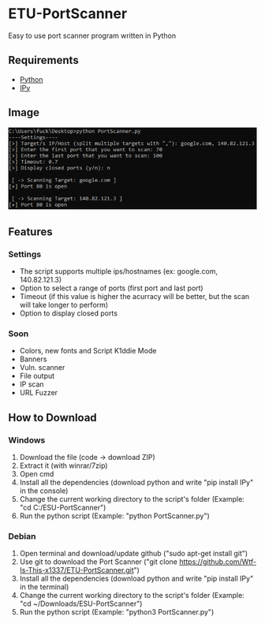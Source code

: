 # ETU-PortScanner
Easy to use port scanner program written in Python

## Requirements
- [Python](https://www.python.org/)
- [IPy](https://pypi.org/project/IPy/)

## Image
![alt text](https://github.com/Wtf-Is-This-x1337/ETU-PortScanner/blob/main/images/main.png?raw=true)

## Features
### Settings
- The script supports multiple ips/hostnames (ex: google.com, 140.82.121.3)
- Option to select a range of ports (first port and last port)
- Timeout (if this value is higher the acurracy will be better, but the scan will take longer to perform)
- Option to display closed ports
### Soon
- Colors, new fonts and Script K1ddie Mode
- Banners
- Vuln. scanner
- File output
- IP scan
- URL Fuzzer

## How to Download
### Windows
1. Download the file (code -> download ZIP)
2. Extract it (with winrar/7zip)
3. Open cmd
4. Install all the dependencies (download python and write "pip install IPy" in the console)
5. Change the current working directory to the script's folder (Example: "cd C:/ESU-PortScanner")
6. Run the python script (Example: "python PortScanner.py")
### Debian
1. Open terminal and download/update github ("sudo apt-get install git")
2. Use git to download the Port Scanner ("git clone https://github.com/Wtf-Is-This-x1337/ETU-PortScanner.git")
3. Install all the dependencies (download python and write "pip install IPy" in the terminal)
4. Change the current working directory to the script's folder (Example: "cd ~/Downloads/ESU-PortScanner")
5. Run the python script (Example: "python3 PortScanner.py")
